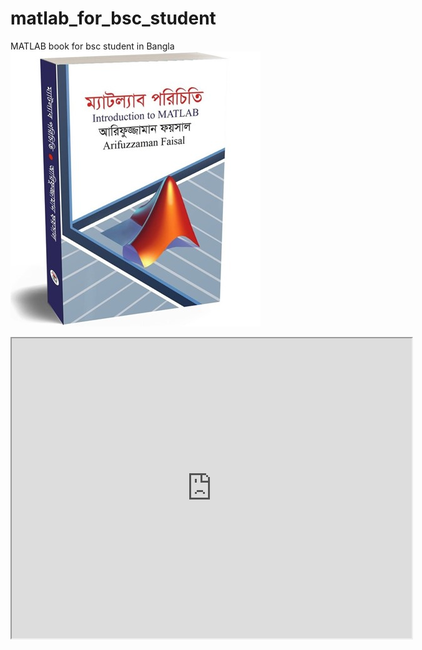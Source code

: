 # matlab_for_bsc_student
MATLAB book for bsc student in Bangla
![MatLab Book](introduction_to_matlab_for_bsc_student.jpg)
<iframe src="https://drive.google.com/file/d/1D_yMA6K3RXpUPsa8IFbt-kDT7mVeKW-R/preview" width="640" height="480" allow="autoplay"></iframe>
